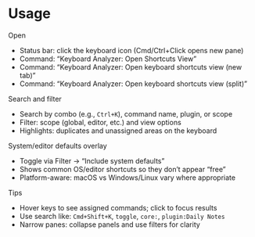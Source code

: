 # Usage

Open

- Status bar: click the keyboard icon (Cmd/Ctrl+Click opens new pane)
- Command: “Keyboard Analyzer: Open Shortcuts View”
- Command: “Keyboard Analyzer: Open keyboard shortcuts view (new tab)”
- Command: “Keyboard Analyzer: Open keyboard shortcuts view (split)”

Search and filter

- Search by combo (e.g., `Ctrl+K`), command name, plugin, or scope
- Filter: scope (global, editor, etc.) and view options
- Highlights: duplicates and unassigned areas on the keyboard

System/editor defaults overlay

- Toggle via Filter → “Include system defaults”
- Shows common OS/editor shortcuts so they don’t appear “free”
- Platform-aware: macOS vs Windows/Linux vary where appropriate

Tips

- Hover keys to see assigned commands; click to focus results
- Use search like: `Cmd+Shift+K`, `toggle`, `core:`, `plugin:Daily Notes`
- Narrow panes: collapse panels and use filters for clarity
